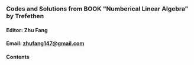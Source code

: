 ### Codes and Solutions from BOOK "Numberical Linear Algebra" by Trefethen
#### Editor: Zhu Fang
#### Email: zhufang147@gmail.com
#### Contents
